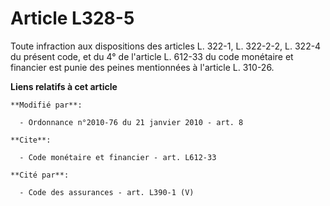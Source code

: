 # Article L328-5

Toute infraction aux dispositions des articles L. 322-1, L. 322-2-2, L. 322-4 du présent code, et du 4° de l'article L.
612-33 du code monétaire et financier  est punie des peines mentionnées à l'article L. 310-26.

**Liens relatifs à cet article**

	**Modifié par**:

	  - Ordonnance n°2010-76 du 21 janvier 2010 - art. 8

	**Cite**:

	  - Code monétaire et financier - art. L612-33

	**Cité par**:

	  - Code des assurances - art. L390-1 (V)
